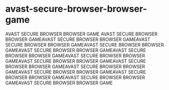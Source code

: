# avast-secure-browser-browser-game
AVAST SECURE BROWSER BROWSER GAME AVAST SECURE BROWSER BROWSER GAMEAVAST SECURE BROWSER BROWSER GAMEAVAST SECURE BROWSER BROWSER GAMEAVAST SECURE BROWSER BROWSER GAMEAVAST SECURE BROWSER BROWSER GAMEAVAST SECURE BROWSER BROWSER GAMEAVAST SECURE BROWSER BROWSER GAMEAVAST SECURE BROWSER BROWSER GAMEAVAST SECURE BROWSER BROWSER GAMEAVAST SECURE BROWSER BROWSER GAMEAVAST SECURE BROWSER BROWSER GAMEAVAST SECURE BROWSER BROWSER GAMEAVAST SECURE BROWSER BROWSER GAMEAVAST SECURE BROWSER BROWSER GAME
